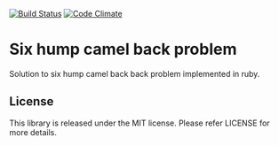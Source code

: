 [![Build Status](https://www.travis-ci.com/chiku/six_hump_camel_back.svg?branch=master)](https://www.travis-ci.com/chiku/six_hump_camel_back)
[![Code Climate](https://codeclimate.com/github/chiku/six_hump_camel_back.png)](https://codeclimate.com/github/chiku/six_hump_camel_back)

Six hump camel back problem
===========================

Solution to six hump camel back back problem implemented in ruby.

License
-------

This library is released under the MIT license. Please refer LICENSE for more details.
